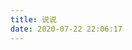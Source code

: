 ```yaml
---
title: 说说
date: 2020-07-22 22:06:17
---
```


<head>
  <!-- ... -->
  <script src="//cdn.jsdelivr.net/gh/Uyoahz26/daodao@main/dist/qexo-dao.min.js"></script>
  <!-- ... -->
</head>
<body>
  <!-- ... -->
  <div id="qexoDaoDao"></div>
  <script>
    qexoDaodao?.init({
      el: "#qexoDaoDao",
      avatar:
      name: "UyoAhz",
      limit: 10,
      useLoadingImg: false,
      baseURL: "https://hexoadmin.20010501.xyz/",
    }).then(function (){
      console.log("qexoDaodao加载完成");
    })
  </script>
</body>


